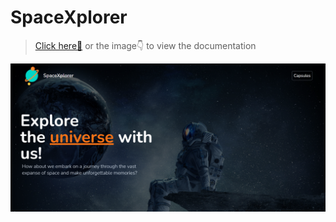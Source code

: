 # SpaceXplorer

> <a href="./spacexplorer/README.md">Click here🤗</a> or the image👇 to view the documentation

<a href="./spacexplorer/README.md">
<div align="center">
  <img src="./spacexplorer/screenshots/landing-page.PNG" alt="logo" height="auto" />
</div>
</a>
